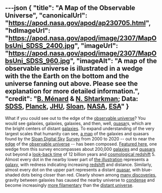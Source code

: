 ---json
{
  "title": "A Map of the Observable Universe",
  "canonicalUrl": "https://apod.nasa.gov/apod/ap230705.html",
  "hdImageUrl": "https://apod.nasa.gov/apod/image/2307/MapObsUni_SDSS_2400.jpg",
  "imageUrl": "https://apod.nasa.gov/apod/image/2307/MapObsUni_SDSS_960.jpg",
  "imageAlt": "A map of the observable universe is illustrated in a wedge with the the Earth on the bottom and the universe fanning out above. Please see the explanation for more detailed information.",
  "credit": "[B. Ménard](https://menard.pha.jhu.edu/) & [N. Shtarkman](https://www.linkedin.com/in/nikita-shtarkman-78b449154); Data: [SDSS](https://www.sdss.org/), [Planck](https://www.nasa.gov/mission_pages/planck), [JHU](https://physics-astronomy.jhu.edu/), [Sloan](https://sloan.org/), [NASA](https://www.nasa.gov/), [ESA](https://www.esa.int/)"
}
---

What if you could see out to the edge of the [observable universe](https://apod.nasa.gov/apod/ap220316.html)? You would see galaxies, galaxies, galaxies, and then, well, [quasar](https://apod.nasa.gov/apod/ap220222.html)s, which are the bright centers of distant [galaxies](https://science.nasa.gov/astrophysics/focus-areas/what-are-galaxies). To expand understanding of the very largest scales that humanity can see, [a map](https://youtu.be/Oekma9SZMMI) of the galaxies and quasars found by the [Sloan Digital Sky](https://www.sdss.org/instruments/) [Survey](https://en.wikipedia.org/wiki/Sloan_Digital_Sky_Survey) from 2000 to 2020 -- out to near the [edge](https://t3.ftcdn.net/jpg/02/08/78/88/360_F_208788856_Gp1H7eajSqVxoZYqX7xqWf24iC4UCruI.jpg) of the [observable universe](https://esahubble.org/videos/hubblecast79c/) -- has been composed. [Featured here](https://mapoftheuniverse.net/), one wedge from this survey encompasses about 200,000 [galaxies](https://en.wikipedia.org/wiki/Galaxy) and [quasars](https://en.wikipedia.org/wiki/Quasar) out beyond a [look-back time](https://chandra.harvard.edu/photo/cosmic_lookback.html) of 12 billion years and [cosmological redshift](https://apod.nasa.gov/apod/ap130408.html) 5. Almost every dot in the nearby lower part of [the illustration](https://hub.jhu.edu/2022/11/17/interactive-universe-map/) represents a [galaxy](https://apod.nasa.gov/apod/ap220529.html), with redness indicating increasing [redshift](https://webbtelescope.org/contents/media/images/2019/20/4378-Image) and distance. Similarly, almost every dot on the upper part represents a distant [quasar](https://astronomy.swin.edu.au/cosmos/q/quasar), with blue-shaded dots being closer than red. Clearly shown among [many discoveries](https://www.sdss.org/science/), gravity between galaxies has caused the nearby universe to [condense](https://apod.nasa.gov/apod/ap200223.html) and become increasingly [more filamentary](https://apod.nasa.gov/apod/ap990905.html) than the [distant universe](https://apod.nasa.gov/apod/ap210802.html).
